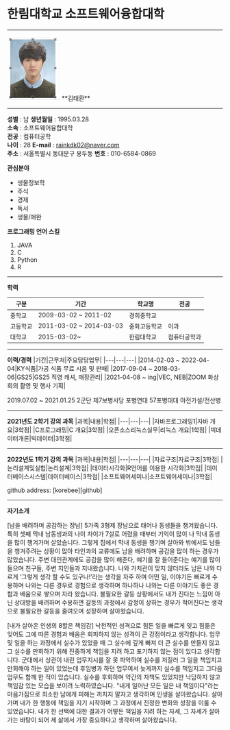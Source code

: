 # 한림대학교 소프트웨어융합대학
---


<img src=증명사진.PNG height=150 widht=150>
**김태환**

---
**성별** : 남
**생년월일** : 1995.03.28   
**소속** : 소프트웨어융합대학   
**전공** : 컴퓨터공학   
**나이** : 28
**E-mail** : rainkdk02@naver.com   
**주소** : 서울특별시 동대문구 용두동
**번호** : 010-6584-0869


**관심분야**
* 생물정보학
* 주식
* 경제
* 독서
* 생물/애완

**프로그래밍 언어 스킬**
1. JAVA
2. C
3. Python
4. R


-------------------------

**학력**

|구분|기간|학교명|전공|
|---|---|---|---|
|중학교|2009-03-02 ~ 2011-02|경희중학교||
|고등학교|2011-03-02 ~ 2014-03-03|중화고등학교|이과|
|대학교|2015-03-02~|한림대학교|컴퓨터공학과|



--------------------

**이력/경력**
|기간|근무처|주요담당업무|
|---|---|---|
|2014-02-03 ~ 2022-04-04|KY식품|가공 식품 무료 시음 및 판매|
|2017-09-04 ~ 2018-03-06|GS25|GS25 직영 캐셔, 매장관리|
|2021-04-08 ~ ing|VEC, NEB|ZOOM 화상회의 촬영 및 행사 기획|


2019.07.02 ~ 2021.01.25 2군단 제7보병사당 포병연대 57포병대대 야전가설/전산병

--------------------


**2021년도 2학기 강의 과목**
|과목|내용|학점|
|---|---|---|
|자바프로그래밍1|자바 개요|3학점|
|C프로그래밍|C 개요|3학점|
|오픈소스리눅스실무|리눅스 개요|1학점|
|빅데이터개론|빅데이터|3학점|



------------------

**2022년도 1학기 강의 과목**
|과목|내용|학점|
|---|---|---|
|자료구조|자료구조|3학점|
|논리설계및실험|논리설계|3학점|
|데이터시각화|R언어를 이용한 시각화|3학점|
|데이터베이스시스템|데이터베이스|3학점|
|소프트웨어세미나|소프트웨어세미나|3학점|


github address:  [korebee][github]

[githube]:http://github.com/korebee

-------------------------

**자기소개**


[남을 배려하며 공감하는 장남]
 5가족 3형제 장남으로 태어나 동생들을 챙겨왔습니다. 특히 셋째 막내 남동생과의 나이 차이가 7살로 어렸을 때부터 기억이 많이 나 막내 동생을 많이 챙겨가며 살았습니다. 그렇게 집에서 막내 동생을 챙기며 살아와 밖에서도 남들을 챙겨주려는 상황이 많아 타인과의 교류에도 남을 배려하며 공감을 많이 하는 경우가 많았습니다. 주변 대인관계에도 공감을 많이 해준다, 얘기를 잘 들어준다는 얘기를 많이 들으며 친구들, 주변 지인들과 지내왔습니다. 나와 가치관이 맞지 않더라도 남은 나와 다르게 ‘그렇게 생각 할 수도 있구나!’라는 생각을 자주 하며 어떤 일, 이야기든 빠르게 수용하며 나와는 다른 경우로 경험으로 생각하며 하나하나 나와는 다른 이야기도 좋은 경험과 배움으로 쌓으며 자라 왔습니다. 불필요한 갈등 상황에서도 내가 진다는 느낌이 아닌 상대방을 배려하며 수용하면 갈등의 과정에서 감정이 상하는 경우가 적어진다는 생각으로 불필요한 갈등을 줄여오며 성장하며 살아왔습니다.    


[내가 살아온 인생의 8할은 책임감]
 낙천적인 성격으로 힘든 일을 빠르게 잊고 힘듦은 잊어도 그에 따른 경험과 배움은 회피하지 않는 성격이 큰 강점이라고 생각합니다. 업무 및 일을 하는 과정에서 실수가 있었을 때 그 실수에 깊게 빠져 더 큰 실수를 만들지 않고 그 실수를 만회하기 위해 진중하게 책임을 지려 하고 포기하지 않는 점이 있다고 생각합니다. 군대에서 상관이 내린 업무지시를 잘 못 파악하여 실수를 저질러 그 일을 책임지고 만회해야 하는 일이 있었는데 후임병과 하던 업무여서 늦게까지 실수를 책임지고 그다음 업무도 함께 한 적이 있습니다. 실수를 후회하며 약간의 자책도 있었지만 낙담하지 않고 책임감 있는 모습을 보이려 노력하였습니다. "내게 일어난 모든 일은 내 책임이다"라는 마음가짐으로 최소한 남에게 피해는 끼치지 말자고 생각하며 인생을 살아왔습니다. 살아가며 내가 한 행동에 책임을 지기 시작하며 그 과정에서 진정한 변화와 성장을 이룰 수 있었습니다. 내가 한 선택에 대한 결과가 어떻든 책임을 지려 하는 자세, 그 자세가 살아가는 바탕이 되어 제 삶에서 가장 중요하다고 생각하며 살아왔습니다.    

